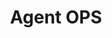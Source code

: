---
title: "Agent OPS"
permalink: /categories/agentops/
layout: category
author_profile: true
taxonomy: agentops
--- 